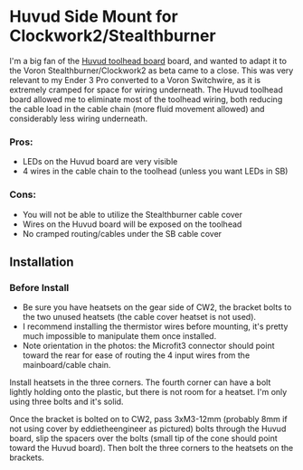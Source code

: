 # Huvud Side Mount for Clockwork2/Stealthburner

I'm a big fan of the [Huvud toolhead board](https://github.com/bondus/KlipperToolboard) board, and wanted to adapt it to the Voron Stealthburner/Clockwork2 as beta came to a close.
This was very relevant to my Ender 3 Pro converted to a Voron Switchwire, as it is extremely cramped for space for wiring underneath. The Huvud toolhead board allowed me to eliminate most of the toolhead wiring, both reducing the cable load in the cable chain (more fluid movement allowed) and considerably less wiring underneath.

### Pros:

* LEDs on the Huvud board are very visible
* 4 wires in the cable chain to the toolhead (unless you want LEDs in SB)

### Cons: 

* You will not be able to utilize the Stealthburner cable cover
* Wires on the Huvud board will be exposed on the toolhead
* No cramped routing/cables under the SB cable cover

## Installation

### Before Install

* Be sure you have heatsets on the gear side of CW2, the bracket bolts to the two unused heatsets (the cable cover heatset is not used).
* I recommend installing the thermistor wires before mounting, it's pretty much impossible to manipulate them once installed.
* Note orientation in the photos: the Microfit3 connector should point toward the rear for ease of routing the 4 input wires from the mainboard/cable chain.

Install heatsets in the three corners. The fourth corner can have a bolt lightly holding onto the plastic, but there is not room for a heatset. I'm only using three bolts and it's solid.

Once the bracket is bolted on to CW2, pass 3xM3-12mm (probably 8mm if not using cover by eddietheengineer as pictured) bolts through the Huvud board, slip the spacers over the bolts (small tip of the cone should point toward the Huvud board). Then bolt the three corners to the heatsets on the brackets.


